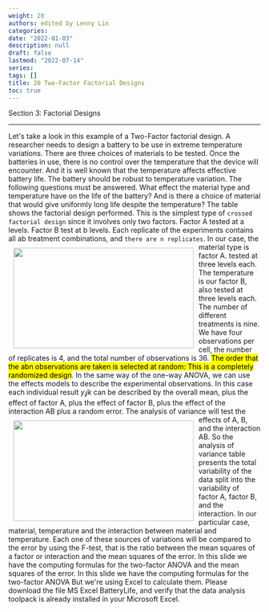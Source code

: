 ```yaml
---
weight: 20
authors: edited by Lenny Lin
categories: 
date: "2022-01-03"
description: null
draft: false
lastmod: "2022-07-14"
series: 
tags: []
title: 20 Two-Factor Factorial Designs
toc: true
---
```

Section 3: Factorial Designs

<!--more-->
---

Let's take a look in this example of a Two-Factor factorial design. A researcher needs to design a battery to be use in extreme temperature variations. There are three choices of materials to be tested. Once the batteries in use, there is no control over the temperature that the device will encounter. And it is well known that the temperature affects effective battery life. The battery should be robust to temperature variation. The following questions must be answered. What effect the material type and temperature have on the life of the battery? And is there a choice of material that would give uniformly long life despite the temperature? The table shows the factorial design performed. This is the simplest type of `crossed factorial design` since it involves only two factors. Factor A tested at a levels. Factor B test at b levels. Each replicate of the experiments contains all ab treatment combinations, and `there are n replicates`. 
<img width ="360" height= "200" src = "/docs/images/Screenshot 2022-07-14 213803.png" style ="float: left" HSPACE="10" VSPACE="10"/>
In our case, the material type is factor A. tested at three levels each. The temperature is our factor B, also tested at three levels each. The number of different treatments is nine. We have four observations per cell, the number of replicates is 4, and the total number of observations is 36. <mark>The order that the abn observations are taken is selected at random: This is a completely randomized design</mark>. In the same way of the one-way ANOVA, we can use the effects models to describe the experimental observations. In this case each individual result $y_ijk$ can be described by the overall mean, plus the effect of factor A, plus the effect of factor B, plus the effect of the interaction AB plus a random error. 
<img width ="360" height= "200" src = "/docs/images/Screenshot 2022-07-14 214435.png" style ="float: left" HSPACE="10" VSPACE="10"/>
The analysis of variance will test the effects of A, B, and the interaction AB. So the analysis of variance table presents the total variability of the data split into the variability of factor A, factor B, and the interaction. In our particular case, material, temperature and the interaction between material and temperature. Each one of these sources of variations will be compared to the error by using the F-test, that is the ratio between the mean squares of a factor or interaction and the mean squares of the error. In this slide we have the computing formulas for the two-factor ANOVA and the mean squares of the error. In this slide we have the computing formulas for the two-factor ANOVA But we're using Excel to calculate them. Please download the file MS Excel BatteryLife, and verify that the data analysis toolpack is already installed in your Microsoft Excel. 
